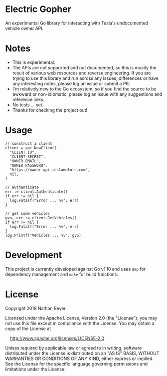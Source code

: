 # Electric Gopher

An experimental Go library for interacting with Tesla's undocumented vehicle owner API.

# Notes

* This is experimental.
* The APIs are not supported and not documented, so this is mostly the result of various web resources and reverse engineering. If you are trying to use this library and run across any issues, differences or have any interesting notes, please log an issue or submit a PR.
* I'm relatively new to the Go ecosystem, so if you find the source to be awkward or non-idiomatic, please log an issue with any suggestions and reference links.
* No tests ... yet.
* Thanks for checking the project out!

# Usage

    // construct a client
    client = api.NewClient(
      "CLIENT ID",
      "CLIENT SECRET",
      "OWNER EMAIL",
      "OWNER PASSWORD",
      "https://owner-api.teslamotors.com",
      nil,
    )

    // authenticate
    err := client.Authenticate()
    if err != nil {
      log.Fatalf("Error ... %v", err)
    }

    // get some vehicles
    gvo, err := client.GetVehicles()
    if err != nil {
      log.Fatalf("Error ... %v", err)
    }
    log.Printf("Vehicles ... %v", gvo)

# Development

This project is currently developed against Go v1.10 and uses `dep` for dependency management and `make` for build functions.

# License

Copyright 2018 Nathan Beyer

Licensed under the Apache License, Version 2.0 (the "License"); you may not use this file except in compliance with the License. You may obtain a copy of the License at

&nbsp;&nbsp;&nbsp;&nbsp;http://www.apache.org/licenses/LICENSE-2.0

Unless required by applicable law or agreed to in writing, software distributed under the License is distributed on an "AS IS" BASIS, WITHOUT WARRANTIES OR CONDITIONS OF ANY KIND, either express or implied. See the License for the specific language governing permissions and limitations under the License.
